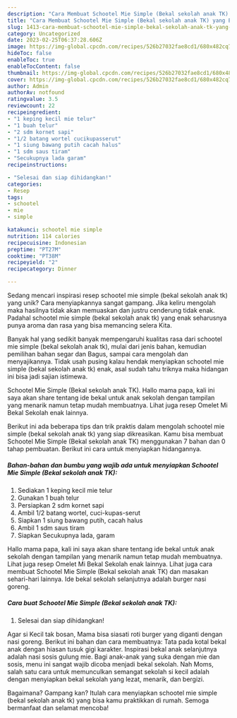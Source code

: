 ```yaml
---
description: "Cara Membuat Schootel Mie Simple (Bekal sekolah anak TK) yang Enak"
title: "Cara Membuat Schootel Mie Simple (Bekal sekolah anak TK) yang Enak"
slug: 1413-cara-membuat-schootel-mie-simple-bekal-sekolah-anak-tk-yang-enak
category: Uncategorized
date: 2023-02-25T06:37:28.606Z
image: https://img-global.cpcdn.com/recipes/526b27032fae8cd1/680x482cq70/schootel-mie-simple-bekal-sekolah-anak-tk-foto-resep-utama.jpg
hideToc: false
enableToc: true
enableTocContent: false
thumbnail: https://img-global.cpcdn.com/recipes/526b27032fae8cd1/680x482cq70/schootel-mie-simple-bekal-sekolah-anak-tk-foto-resep-utama.jpg
cover: https://img-global.cpcdn.com/recipes/526b27032fae8cd1/680x482cq70/schootel-mie-simple-bekal-sekolah-anak-tk-foto-resep-utama.jpg
author: Admin
authorAv: notfound
ratingvalue: 3.5
reviewcount: 22
recipeingredient:
- "1 keping kecil mie telur"
- "1 buah telur"
- "2 sdm kornet sapi"
- "1/2 batang wortel cucikupasserut"
- "1 siung bawang putih cacah halus"
- "1 sdm saus tiram"
- "Secukupnya lada garam"
recipeinstructions:

- "Selesai dan siap dihidangkan!"
categories:
- Resep
tags:
- schootel
- mie
- simple

katakunci: schootel mie simple 
nutrition: 114 calories
recipecuisine: Indonesian
preptime: "PT27M"
cooktime: "PT38M"
recipeyield: "2"
recipecategory: Dinner

---
```





Sedang mencari inspirasi resep schootel mie simple (bekal sekolah anak tk) yang unik? Cara menyiapkannya sangat gampang. Jika keliru mengolah maka hasilnya tidak akan memuaskan dan justru cenderung tidak enak. Padahal schootel mie simple (bekal sekolah anak tk) yang enak seharusnya punya aroma dan rasa yang bisa memancing selera Kita.





Banyak hal yang sedikit banyak mempengaruhi kualitas rasa dari schootel mie simple (bekal sekolah anak tk), mulai dari jenis bahan, kemudian pemilihan bahan segar dan Bagus, sampai cara mengolah dan menyajikannya. Tidak usah pusing kalau hendak menyiapkan schootel mie simple (bekal sekolah anak tk) enak,      asal sudah tahu triknya maka hidangan ini bisa jadi sajian istimewa.














Schootel Mie Simple (Bekal sekolah anak TK). Hallo mama papa, kali ini saya akan share tentang ide bekal untuk anak sekolah dengan tampilan yang menarik namun tetap mudah membuatnya. Lihat juga resep Omelet Mi Bekal Sekolah enak lainnya.






Berikut ini ada beberapa tips dan trik praktis dalam mengolah schootel mie simple (bekal sekolah anak tk) yang siap dikreasikan. Kamu bisa membuat Schootel Mie Simple (Bekal sekolah anak TK) menggunakan 7 bahan dan 0 tahap pembuatan. Berikut ini cara untuk menyiapkan hidangannya.

<!--inarticleads1-->

##### Bahan-bahan dan bumbu yang wajib ada untuk menyiapkan Schootel Mie Simple (Bekal sekolah anak TK):

1. Sediakan 1 keping kecil mie telur
1. Gunakan 1 buah telur
1. Persiapkan 2 sdm kornet sapi
1. Ambil 1/2 batang wortel, cuci-kupas-serut
1. Siapkan 1 siung bawang putih, cacah halus
1. Ambil 1 sdm saus tiram
1. Siapkan Secukupnya lada, garam


Hallo mama papa, kali ini saya akan share tentang ide bekal untuk anak sekolah dengan tampilan yang menarik namun tetap mudah membuatnya. Lihat juga resep Omelet Mi Bekal Sekolah enak lainnya. Lihat juga cara membuat Schootel Mie Simple (Bekal sekolah anak TK) dan masakan sehari-hari lainnya. Ide bekal sekolah selanjutnya adalah burger nasi goreng. 

<!--inarticleads2-->

##### Cara buat Schootel Mie Simple (Bekal sekolah anak TK):


1. Selesai dan siap dihidangkan!

Agar si Kecil tak bosan, Mama bisa siasati roti burger yang diganti dengan nasi goreng. Berikut ini bahan dan cara membuatnya: Tata pada kotal bekal anak dengan hiasan tusuk gigi karakter. Inspirasi bekal anak selanjutnya adalah nasi sosis gulung mie. Bagi anak-anak yang suka dengan mie dan sosis, menu ini sangat wajib dicoba menjadi bekal sekolah. Nah Moms, salah satu cara untuk memunculkan semangat sekolah si kecil adalah dengan menyiapkan bekal sekolah yang lezat, menarik, dan bergizi. 

Bagaimana? Gampang kan? Itulah cara menyiapkan schootel mie simple (bekal sekolah anak tk) yang bisa kamu praktikkan di rumah. Semoga bermanfaat dan selamat mencoba!
